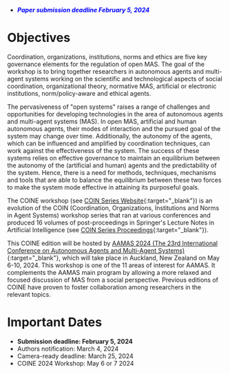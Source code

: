 ---
---

<!-- * __*<span style="color:blue">Workshop registration link available now </span>*__
* __*<span style="color:blue">Schedule is avaible now </span>*__ 
* __*<span style="color:blue">Notifications sent out on March 28, 2023 </span>*__ -->
* __*<span style="color:blue">Paper submission deadline February 5, 2024 </span>*__

# Objectives

Coordination, organizations, institutions, norms and ethics are five key governance elements for the regulation of open MAS. The goal of the workshop is to bring together researchers in autonomous agents and multi-agent systems working on the scientific and technological aspects of social coordination, organizational theory, normative MAS, artificial or electronic institutions, norm/policy-aware and ethical agents.

The pervasiveness of "open systems" raises a range of challenges and opportunities for developing technologies in the area of autonomous agents and multi-agent systems (MAS). In open MAS, artificial and human autonomous agents, their modes of interaction and the pursued goal of the system may change over time. Additionally, the autonomy of the agents, which can be influenced and amplified by coordination techniques, can work against the effectiveness of the system. The success of these systems relies on effective governance to maintain an equilibrium between the autonomy of the (artificial and human) agents and the predictability of the system. Hence, there is a need for methods, techniques, mechanisms and tools that are able to balance the equilibrium between these two forces to make the system mode effective in attaining its purposeful goals.

The COINE workshop (see [COIN Series Website](https://www2.pcs.usp.br/~coin/){:target="_blank"}) is an evolution of the COIN (Coordination, Organizations, Institutions and Norms in Agent Systems) workshop series that ran at various conferences and produced 16 volumes of post-proceedings in Springer's Lecture Notes in Artificial Intelligence (see [COIN Series Proceedings](https://www2.pcs.usp.br/~coin/coin_springer.html){:target="_blank"}).

This COINE edition will be hosted by [AAMAS 2024 (The 23rd International Conference on Autonomous Agents and Multi-Agent Systems)](https://www.aamas2024-conference.auckland.ac.nz){:target="_blank"}, which will take place in Auckland, New Zealand on May 6-10, 2024. This workshop is one of the 11 areas of interest for AAMAS. It complements the AAMAS main program by allowing a more relaxed and focused discussion of MAS from a social perspective. Previous editions of COINE have proven to foster collaboration among researchers in the relevant topics.

# Important Dates
- **Submission deadline: February 5, 2024**
- Authors notification: March 4, 2024
- Camera-ready deadline: March 25, 2024
- COINE 2024 Workshop: May 6 or 7 2024

